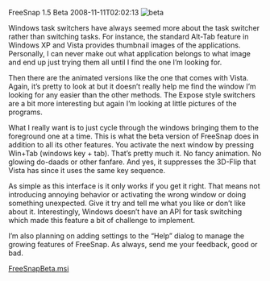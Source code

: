 FreeSnap 1.5 Beta
2008-11-11T02:02:13
![beta](http://mike-ward.net/content/images/blog/FreeSnap1.5Beta_117EF/beta.jpg)

Windows task switchers have always seemed more about the task switcher rather than switching tasks. For instance, the standard Alt-Tab feature in Windows XP and Vista provides thumbnail images of the applications. Personally, I can never make out what application belongs to what image and end up just trying them all until I find the one I’m looking for.

Then there are the animated versions like the one that comes with Vista. Again, it’s pretty to look at but it doesn’t really help me find the window I’m looking for any easier than the other methods. The Expose style switchers are a bit more interesting but again I’m looking at little pictures of the programs.

What I really want is to just cycle through the windows bringing them to the foreground one at a time. This is what the beta version of FreeSnap does in addition to all its other features. You activate the next window by pressing Win+Tab (windows key + tab). That’s pretty much it. No fancy animation. No glowing do-daads or other fanfare. And yes, it suppresses the 3D-Flip that Vista has since it uses the same key sequence.

As simple as this interface is it only works if you get it right. That means not introducing annoying behavior or activating the wrong window or doing something unexpected. Give it try and tell me what you like or don’t like about it. Interestingly, Windows doesn’t have an API for task switching which made this feature a bit of challenge to implement.

I’m also planning on adding settings to the “Help” dialog to manage the growing features of FreeSnap. As always, send me your feedback, good or bad.

[FreeSnapBeta.msi](http://mike-ward.net/download.aspx?filename=Downloads/FreeSnapBeta.msi)
